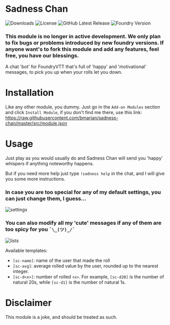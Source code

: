 # Sadness Chan
![Downloads](https://img.shields.io/github/downloads/bmarian/sadness-chan/total?style=for-the-badge)
![License](https://img.shields.io/github/license/bmarian/sadness-chan?style=for-the-badge)
![GitHub Latest Release](https://img.shields.io/github/release/bmarian/sadness-chan?style=for-the-badge)
![Foundry Version](https://img.shields.io/badge/FoundryVTT-10-blueviolet?style=for-the-badge)

### This module is no longer in active development. We only plan to fix bugs or problems introduced by new foundry versions. If anyone want's to fork this module and add any features, feel free, you have our blessings.
A chat 'bot' for FoundryVTT that's full of 'happy' and 'motivational' messages, to pick you up when your rolls let you down. 


# Installation
Like any other module, you dummy. Just go in the `Add-on Modules` section and click `Install Module`, if you don't find me there, use this link: 
https://raw.githubusercontent.com/bmarian/sadness-chan/master/src/module.json

# Usage
Just play as you would usually do and Sadness Chan will send you 'happy' whispers if anything noteworthy happens.

But if you need more help just type `!sadness help` in the chat, and I will give you some more instructions.

### In case you are too special for any of my default settings, you can just change them, I guess...
![settings](https://i.imgur.com/TDrcFLL.png)

### You can also modify all my 'cute' messages if any of them are too spicy for you `¯\_(ツ)_/¯`
![lists](https://i.imgur.com/IaLYF9u.png)

 
Available templates:
- `[sc-name]`: name of the user that made the roll
- `[sc-avg]`: average rolled value by the user, rounded up to the nearest integer.
- `[sc-d<x>]`: number of rolled `<x>`. For example, `[sc-d20]` is the number of natural 20s, while `[sc-d1]` is the number of natural 1s.

# Disclaimer
This module is a joke, and should be treated as such.
